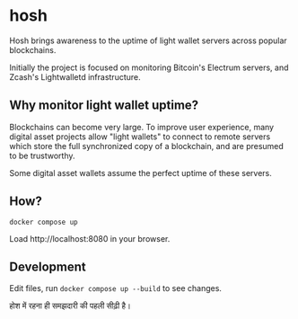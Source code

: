# hosh

Hosh brings awareness to the uptime of light wallet servers across popular blockchains.

Initially the project is focused on monitoring Bitcoin's Electrum servers, and Zcash's Lightwalletd infrastructure.

## Why monitor light wallet uptime?

Blockchains can become very large.
To improve user experience, many digital asset projects allow "light wallets" to connect to remote servers which store the full synchronized copy of a blockchain, and are presumed to be trustworthy.

Some digital asset wallets assume the perfect uptime of these servers.

## How?

```
docker compose up
```

Load http://localhost:8080 in your browser.

## Development

Edit files, run ```docker compose up --build``` to see changes.

होश में रहना ही समझदारी की पहली सीढ़ी है।
